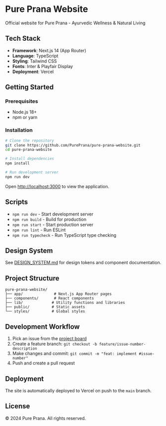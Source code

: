 # Pure Prana Website

Official website for Pure Prana - Ayurvedic Wellness & Natural Living

## Tech Stack

- **Framework**: Next.js 14 (App Router)
- **Language**: TypeScript
- **Styling**: Tailwind CSS
- **Fonts**: Inter & Playfair Display
- **Deployment**: Vercel

## Getting Started

### Prerequisites

- Node.js 18+ 
- npm or yarn

### Installation

```bash
# Clone the repository
git clone https://github.com/PurePrana/pure-prana-website.git
cd pure-prana-website

# Install dependencies
npm install

# Run development server
npm run dev
```

Open [http://localhost:3000](http://localhost:3000) to view the application.

## Scripts

- `npm run dev` - Start development server
- `npm run build` - Build for production
- `npm run start` - Start production server
- `npm run lint` - Run ESLint
- `npm run typecheck` - Run TypeScript type checking

## Design System

See [DESIGN_SYSTEM.md](./DESIGN_SYSTEM.md) for design tokens and component documentation.

## Project Structure

```
pure-prana-website/
├── app/              # Next.js App Router pages
├── components/       # React components
├── lib/             # Utility functions and libraries
├── public/          # Static assets
└── styles/          # Global styles
```

## Development Workflow

1. Pick an issue from the [project board](https://github.com/users/PurePrana/projects/2)
2. Create a feature branch: `git checkout -b feature/issue-number-description`
3. Make changes and commit: `git commit -m "feat: implement #issue-number"`
4. Push and create a pull request

## Deployment

The site is automatically deployed to Vercel on push to the `main` branch.

## License

© 2024 Pure Prana. All rights reserved.